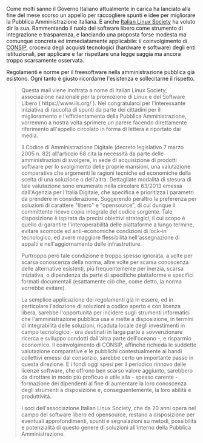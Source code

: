 <!--
.. title: La Nostra Lettera al Governo
.. slug: la-nostra-lettera-al-governo
.. date: 2014-05-28 00:00:00
.. tags: 
.. category: 
.. link: 
.. description: 
.. type: text
.. image_copy: 
.. previewimage:
-->

Come molti sanno il Governo Italiano attualmente in carica ha lanciato alla fine del mese scorso un appello per raccogliere spunti e idee per migliorare la Pubblica Amministrazione italiana. E anche <a href="/">Italian Linux Society</a> ha voluto dir la sua. Rammentando il ruolo del software libero come strumento di integrazione e trasparenza, e lanciando una proposta forse modesta ma comunque concreta ed immediatamente applicabile: il coinvolgimento di <a rel="nofollow" href="http://www.consip.it/">CONSIP</a>, crocevia degli acquisti tecnologici (hardware e software) degli enti istituzionali, per applicare e far rispettare una legge saggia ma ancora troppo scarsamente osservata.

Regolamenti e norme per il freesoftware nella amministrazione pubblica già esistono. Ogni tanto è giusto ricordarne l'esistenza e sollecitarne il rispetto.

<blockquote class="blockquote">
Questa mail viene inoltrata a nome di Italian Linux Society, associazione nazionale per la promozione di Linux e del Software Libero ( https://www.ils.org/ ).
Nel congratularci per l'interessante iniziativa di raccolta di spunti da parte dei cittadini per il miglioramento e l'efficientamento della Pubblica Amministrazione, vorremmo a nostra volta sprimere un parere facendo direttamente riferimento all'appello circolato in forma di lettera e riportato dai media.

Il Codice di Amministrazione Digitale (decreto legislativo 7 marzo 2005 n. 82) all'articolo 68 cita la necessità da parte delle amministrazioni di svolgere, in sede di acquisizione di prodotti software per lo svolgimento delle proprie mansioni, una valutazione comparativa che argomenti le ragioni tecniche ed economiche della scelta di una soluzione o dell'altra. Dettagliate modalità di stesura di tale valutazione sono enumerate nella circolare 63/2013 emessa dall'Agenzia per l'Italia Digitale, che specifica e prioritizza i parametri da prendere in considerazione. Suggerendo peraltro la preferenza per soluzioni di carattere "libero" e "opensource", di cui dunque il committente riceve copia integrale del codice sorgente. Tale disposizione è ispirata da precisi obiettivi strategici, il cui scopo è quello di garantire l'interoperabilità delle piattaforme a lungo termine, evitare scomode ed anti-economiche condizioni di lock-in tecnologico, ed avere maggiore  flessibilità nell'assegnazione di appalti e nell'aggiornamento delle infrastrutture.

Purtroppo però tale condizione è troppo spesso ignorata, a volte per scarsa conoscenza della norma, altre volte per scarsa conoscenza delle alternative esistenti, più frequentemente per inerzia, scarsa iniziativa, o dipendenza da parte di specifiche piattaforme e specifici formati documentali (esattamente ciò che, come detto, la norma vorrebbe evitare).

La semplice applicazione dei regolamenti già in essere, ed in particolare l'adozione di soluzioni a codice aperto e con licenza libera, sarebbe l'opportunità per incidere sugli strumenti informatici che l'amministrazione pubblica usa e mette a disposizione, in termini di integrabilità delle soluzioni, ricaduta locale degli investimenti in campo tecnologico - ora destinati in larga parte a sovvenzionare ricerca e sviluppo condotti dall'altra parte dell'oceano -, e risparmio economico. Il coinvolgimento di CONSIP, affinché richieda le suddette valutazione comparative e le pubblichi contestualmente ai bandi collettivi emessi dal consorzio, sarebbe certo un importante passo in questa direzione. E i fondi oggi spesi per il periodico rinnovo delle licenze software, che offrono ben scarso valore aggiunto, sarebbero da dirottare in modo più proficuo e utile alla - spesso carente - formazione dei dipendenti al fine di aumentare la loro conoscenza degli strumenti a disposizione e, conseguentemente, la loro abilità e produttività.

I soci dell'associazione Italian Linux Society, che da 20 anni opera nel campo del software libero ed opensource, restano a disposizione per eventuali approfondimenti, spunti e segnalazioni su metodi, possibilità e potenzialità di questo genere di soluzioni all'interno della Pubblica Amministrazione.
</blockquote>